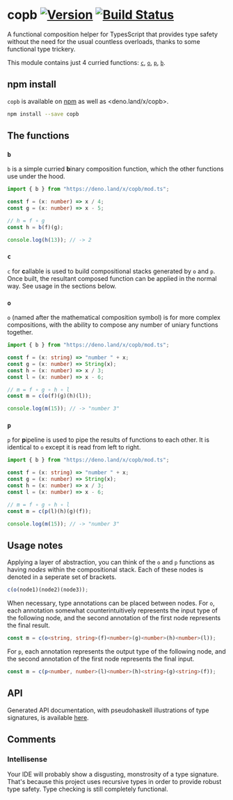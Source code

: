 # copb [![Version](https://img.shields.io/github/v/tag/jajaperson/copb?label=version)](https://github.com/jajaperson/copb/releases) [![Build Status](https://img.shields.io/github/workflow/status/jajaperson/copb/Test%20Deno%20Module)](https://github.com/jajaperson/copb/actions?query=workflow%3A%22Test+Deno+Module%22)

A functional composition helper for TypesScript that provides type safety
without the need for the usual countless overloads, thanks to some
functional type trickery.

This module contains just 4 curried functions: [`c`](#c), [`o`](#o), [`p`](#p), [`b`](#b).

## npm install

`copb` is available on [npm](https://npmjs.com/package/copb) as well as <deno.land/x/copb>.

```sh
npm install --save copb
```

## The functions

### `b`

`b` is a simple curried **b**inary composition function, which the other
functions use under the hood.

```ts
import { b } from "https://deno.land/x/copb/mod.ts";

const f = (x: number) => x / 4;
const g = (x: number) => x - 5;

// h = f ∘ g
const h = b(f)(g);

console.log(h(13)); // -> 2
```

### `c`

`c` for **c**allable is used to build compositional stacks generated by `o` and
`p`. Once built, the resultant composed function can be applied in the normal
way. See usage in the sections below.

### `o`

`o` (named after the mathematical composition symbol) is for more complex
compositions, with the ability to compose any number of uniary functions
together.

```ts
import { b } from "https://deno.land/x/copb/mod.ts";

const f = (x: string) => "number " + x;
const g = (x: number) => String(x);
const h = (x: number) => x / 3;
const l = (x: number) => x - 6;

// m = f ∘ g ∘ h ∘ l
const m = c(o(f)(g)(h)(l));

console.log(m(15)); // -> "number 3"
```

### `p`

`p` for **p**ipeline is used to pipe the results of functions to each other. It is
identical to `o` except it is read from left to right.

```ts
import { b } from "https://deno.land/x/copb/mod.ts";

const f = (x: string) => "number " + x;
const g = (x: number) => String(x);
const h = (x: number) => x / 3;
const l = (x: number) => x - 6;

// m = f ∘ g ∘ h ∘ l
const m = c(p(l)(h)(g)(f));

console.log(m(15)); // -> "number 3"
```

## Usage notes

Applying a layer of abstraction, you can think of the `o` and `p` functions as
having _nodes_ within the compositional stack. Each of these nodes is denoted in
a seperate set of brackets.

```ts
c(o(node1)(node2)(node3));
```

When necessary, type annotations can be placed between nodes. For `o`, each
annotation somewhat counterintuitively represents the input type of the
following node, and the second annotation of the first node represents the final
result.

```ts
const m = c(o<string, string>(f)<number>(g)<number>(h)<number>(l));
```

For `p`, each annotation represents the output type of the following node, and
the second annotation of the first node represents the final input.

```ts
const m = c(p<number, number>(l)<number>(h)<string>(g)<string>(f));
```

## API

Generated API documentation, with pseudohaskell illustrations of type
signatures, is available
[here](https://doc.deno.land/https/deno.land/x/copb/mod.ts).

## Comments

### Intellisense

Your IDE will probably show a disgusting, monstrosity of a type signature.
That's because this project uses recursive types in order to provide robust type
safety. Type checking is still completely functional.
